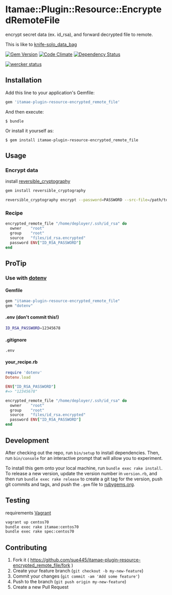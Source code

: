 # Itamae::Plugin::Resource::EncryptedRemoteFile

encrypt secret data (ex. id_rsa), and forward decrypted file to remote.

This is like to [knife-solo_data_bag](https://github.com/thbishop/knife-solo_data_bag)

[![Gem Version](https://badge.fury.io/rb/itamae-plugin-resource-encrypted_remote_file.svg)](http://badge.fury.io/rb/itamae-plugin-resource-encrypted_remote_file)
[![Code Climate](https://codeclimate.com/github/sue445/itamae-plugin-resource-encrypted_remote_file/badges/gpa.svg)](https://codeclimate.com/github/sue445/itamae-plugin-resource-encrypted_remote_file)
[![Dependency Status](https://gemnasium.com/sue445/itamae-plugin-resource-encrypted_remote_file.svg)](https://gemnasium.com/sue445/itamae-plugin-resource-encrypted_remote_file)

[![wercker status](https://app.wercker.com/status/7b3074cbef6200439b30ef89eed393df/m/master "wercker status")](https://app.wercker.com/project/bykey/7b3074cbef6200439b30ef89eed393df)

## Installation

Add this line to your application's Gemfile:

```ruby
gem 'itamae-plugin-resource-encrypted_remote_file'
```

And then execute:

    $ bundle

Or install it yourself as:

    $ gem install itamae-plugin-resource-encrypted_remote_file

## Usage

### Encrypt data
install [reversible_cryptography](https://github.com/mitaku/reversible_cryptography)

```sh
gem install reversible_cryptography

reversible_cryptography encrypt --password=PASSWORD --src-file=/path/to/secret_file.txt --dst-file=/pass/to/encrypted_file.txt
```

### Recipe

```ruby
encrypted_remote_file "/home/deployer/.ssh/id_rsa" do
  owner    "root"
  group    "root"
  source   "files/id_rsa.encrypted"
  password ENV["ID_RSA_PASSWORD"]
end
```

## ProTip
### Use with [dotenv](https://github.com/bkeepers/dotenv)

#### Gemfile
```ruby
gem "itamae-plugin-resource-encrypted_remote_file"
gem "dotenv"
```

#### .env (don't commit this!)
```sh
ID_RSA_PASSWORD=12345678
```

#### .gitignore
```
.env
```

#### your_recipe.rb
```ruby
require 'dotenv'
Dotenv.load

ENV["ID_RSA_PASSWORD"]
#=> "12345678"

encrypted_remote_file "/home/deployer/.ssh/id_rsa" do
  owner    "root"
  group    "root"
  source   "files/id_rsa.encrypted"
  password ENV["ID_RSA_PASSWORD"]
end
```

## Development

After checking out the repo, run `bin/setup` to install dependencies. Then, run `bin/console` for an interactive prompt that will allow you to experiment.

To install this gem onto your local machine, run `bundle exec rake install`. To release a new version, update the version number in `version.rb`, and then run `bundle exec rake release` to create a git tag for the version, push git commits and tags, and push the `.gem` file to [rubygems.org](https://rubygems.org).

## Testing
requirements [Vagrant](https://www.vagrantup.com/)

```sh
vagrant up centos70
bundle exec rake itamae:centos70
bundle exec rake spec:centos70
```

## Contributing

1. Fork it ( https://github.com/sue445/itamae-plugin-resource-encrypted_remote_file/fork )
2. Create your feature branch (`git checkout -b my-new-feature`)
3. Commit your changes (`git commit -am 'Add some feature'`)
4. Push to the branch (`git push origin my-new-feature`)
5. Create a new Pull Request
